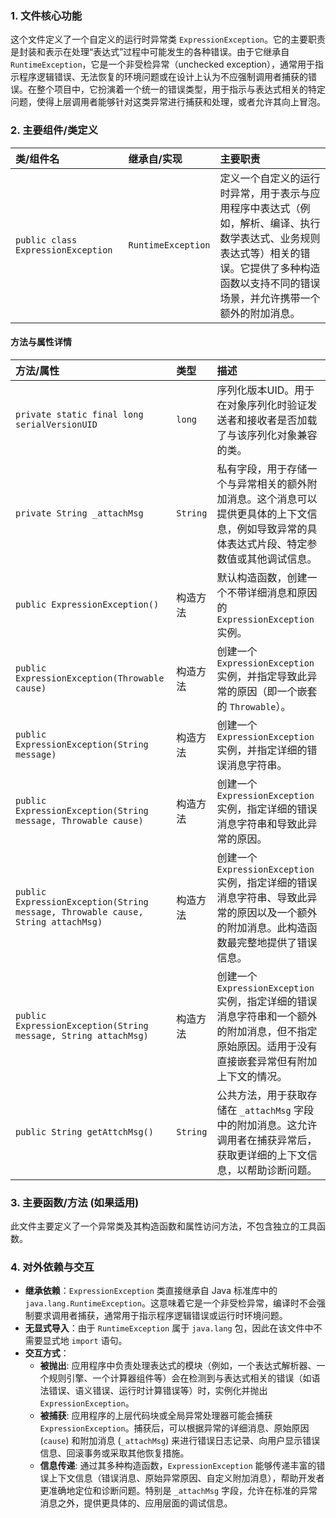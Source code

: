 ### 1. 文件核心功能
这个文件定义了一个自定义的运行时异常类 `ExpressionException`。它的主要职责是封装和表示在处理“表达式”过程中可能发生的各种错误。由于它继承自 `RuntimeException`，它是一个非受检异常（unchecked exception），通常用于指示程序逻辑错误、无法恢复的环境问题或在设计上认为不应强制调用者捕获的错误。在整个项目中，它扮演着一个统一的错误类型，用于指示与表达式相关的特定问题，使得上层调用者能够针对这类异常进行捕获和处理，或者允许其向上冒泡。

### 2. 主要组件/类定义

| 类/组件名           | 继承自/实现      | 主要职责                                                                                                                                                                     |
| :------------------ | :--------------- | :--------------------------------------------------------------------------------------------------------------------------------------------------------------------------- |
| `public class ExpressionException` | `RuntimeException` | 定义一个自定义的运行时异常，用于表示与应用程序中表达式（例如，解析、编译、执行数学表达式、业务规则表达式等）相关的错误。它提供了多种构造函数以支持不同的错误场景，并允许携带一个额外的附加消息。 |

#### 方法与属性详情

| 方法/属性                                                 | 类型       | 描述                                                                                                                                                                                                                          |
| :-------------------------------------------------------- | :--------- | :-------------------------------------------------------------------------------------------------------------------------------------------------------------------------------------------------------------------------- |
| `private static final long serialVersionUID`              | `long`     | 序列化版本UID。用于在对象序列化时验证发送者和接收者是否加载了与该序列化对象兼容的类。                                                                                                                                        |
| `private String _attachMsg`                               | `String`   | 私有字段，用于存储一个与异常相关的额外附加消息。这个消息可以提供更具体的上下文信息，例如导致异常的具体表达式片段、特定参数值或其他调试信息。                                                                                              |
| `public ExpressionException()`                            | 构造方法   | 默认构造函数，创建一个不带详细消息和原因的 `ExpressionException` 实例。                                                                                                                                                       |
| `public ExpressionException(Throwable cause)`             | 构造方法   | 创建一个 `ExpressionException` 实例，并指定导致此异常的原因（即一个嵌套的 `Throwable`）。                                                                                                                                    |
| `public ExpressionException(String message)`              | 构造方法   | 创建一个 `ExpressionException` 实例，并指定详细的错误消息字符串。                                                                                                                                                           |
| `public ExpressionException(String message, Throwable cause)` | 构造方法   | 创建一个 `ExpressionException` 实例，指定详细的错误消息字符串和导致此异常的原因。                                                                                                                                           |
| `public ExpressionException(String message, Throwable cause, String attachMsg)` | 构造方法   | 创建一个 `ExpressionException` 实例，指定详细的错误消息字符串、导致此异常的原因以及一个额外的附加消息。此构造函数最完整地提供了错误信息。                                                                                    |
| `public ExpressionException(String message, String attachMsg)` | 构造方法   | 创建一个 `ExpressionException` 实例，指定详细的错误消息字符串和一个额外的附加消息，但不指定原始原因。适用于没有直接嵌套异常但有附加上下文的情况。                                                                                    |
| `public String getAttchMsg()`                             | `String`   | 公共方法，用于获取存储在 `_attachMsg` 字段中的附加消息。这允许调用者在捕获异常后，获取更详细的上下文信息，以帮助诊断问题。                                                                                                |

### 3. 主要函数/方法 (如果适用)
此文件主要定义了一个异常类及其构造函数和属性访问方法，不包含独立的工具函数。

### 4. 对外依赖与交互
*   **继承依赖**：`ExpressionException` 类直接继承自 Java 标准库中的 `java.lang.RuntimeException`。这意味着它是一个非受检异常，编译时不会强制要求调用者捕获，通常用于指示程序逻辑错误或运行时环境问题。
*   **无显式导入**：由于 `RuntimeException` 属于 `java.lang` 包，因此在该文件中不需要显式地 `import` 语句。
*   **交互方式**：
    *   **被抛出**: 应用程序中负责处理表达式的模块（例如，一个表达式解析器、一个规则引擎、一个计算器组件等）会在检测到与表达式相关的错误（如语法错误、语义错误、运行时计算错误等）时，实例化并抛出 `ExpressionException`。
    *   **被捕获**: 应用程序的上层代码块或全局异常处理器可能会捕获 `ExpressionException`。捕获后，可以根据异常的详细消息、原始原因 (`cause`) 和附加消息 (`_attachMsg`) 来进行错误日志记录、向用户显示错误信息、回滚事务或采取其他恢复措施。
    *   **信息传递**: 通过其多种构造函数，`ExpressionException` 能够传递丰富的错误上下文信息（错误消息、原始异常原因、自定义附加消息），帮助开发者更准确地定位和诊断问题。特别是 `_attachMsg` 字段，允许在标准的异常消息之外，提供更具体的、应用层面的调试信息。

